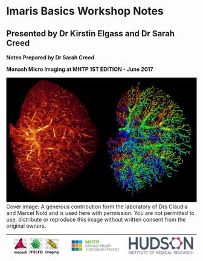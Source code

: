 # Imaris Basics Workshop Notes

## Presented by Dr Kirstin Elgass and Dr Sarah Creed

**Notes Prepared by Dr Sarah Creed**

**Monash Micro Imaging at MHTP 1ST EDITION - June 2017**

![](/assets/cover/cover_image_%28DrClaudiaNold&DrMarcelNold%29.jpg)Cover image: A generous contribution form the laboratory of Drs Claudia and Marcel Nold and is used here with permission. You are not permitted to use, distribute or reproduce this image without written consent from the original owners.

| ![](/assets/logos/logo_MMI.jpg) | ![](/assets/logos/logo_MHTP.jpg) | ![](/assets/logos/logo_hudson.jpg) |
| :---: | :---: | :---: |




